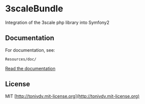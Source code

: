 # 3scaleBundle

Integration of the 3scale php library into Symfony2

## Documentation

For documentation, see:

    Resources/doc/

[Read the documentation](https://github.com/tonivdv/3scaleBundle/tree/master/Resources/doc/README.md)

## License

MIT [http://tonivdv.mit-license.org](http://tonivdv.mit-license.org)